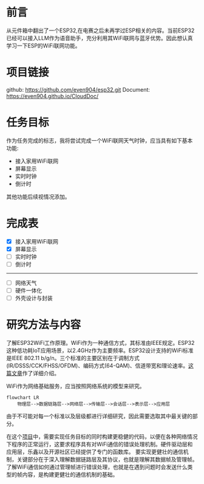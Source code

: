# 前言
从元件箱中翻出了一个ESP32,在电赛之后未再学过ESP相关的内容。当前ESP32已经可以接入LLM作为语音助手，充分利用其WiFi联网与蓝牙优势。因此想认真学习一下ESP的WiFi联网功能。

# 项目链接

github: https://github.com/even904/esp32.git
Document: https://even904.github.io/CloudDoc/

# 任务目标

作为任务完成的标志，我将尝试完成一个WiFi联网天气时钟，应当具有如下基本功能:
- 接入家用WiFi联网
- 屏幕显示
- 实时时钟
- 倒计时

其他功能后续视情况添加。

# 完成表
- [x] 接入家用WiFi联网
- [x] 屏幕显示
- [ ] 实时时钟
- [ ] 倒计时

***

- [ ] 网络天气
- [ ] 硬件一体化
- [ ] 外壳设计与封装

# 研究方法与内容
了解ESP32WiFi工作原理。WiFi作为一种通信方式，其标准由IEEE规定。ESP32这种低功耗IoT应用场景，以2.4GHz作为主要频率。ESP32设计支持的WiFi标准是IEEE 802.11 b/g/n。三个标准的主要区别在于调制方式(IR/DSSS/CCK/FHSS/OFDM)、编码方式(64-QAM)、信道带宽和理论速率。[这篇文章](https://www.shuzixingkong.net/article/1653)作了详细介绍。

WiFi作为网络基础服务，应当按照网络系统的模型来研究。
```mermaid
flowchart LR
    物理层-->数据链路层-->网络层-->传输层-->会话层-->表示层-->应用层
```
由于不可能对每一个标准以及层级都进行详细研究，因此需要选取其中最关键的部分。

在这个[项目](【ESP32-WiFi学习】任务目标.md)中，需要实现任务目标的同时构建更稳健的代码，以便在各种网络情况下程序的正常运行，这要求程序具有对WiFi通信的错误处理机制。硬件驱动层和应用层，乐鑫以及开源社区已经提供了专门的函数库。
要实现更健壮的通信机制，关键部分在于深入理解数据链路层及其协议，也就是理解其数据帧及管理帧。了解WiFi通信如何通过管理帧进行错误处理，也就是在遇到问题时会发送什么类型的帧内容，是构建更健壮的通信机制的基础。
